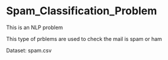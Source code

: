 # Spam_Classification_Problem


This is an NLP problem


This type of prblems are used to check the mail is spam or ham

Dataset: spam.csv
